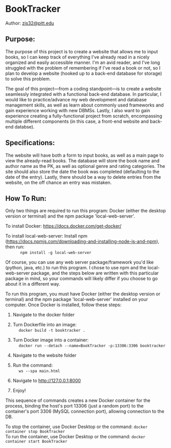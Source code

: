 # BookTracker

Author: zjs32@pitt.edu

## Purpose:

The purpose of this project is to create a website that allows me to input books, so I can keep track of everything I've already read in a nicely organized and easily accessible manner. I'm an avid reader, and I've long struggled with the problem of remembering if I've read a book or not, so I plan to develop a website (hooked up to a back-end database for storage) to solve this problem.

The goal of this project—from a coding standpoint—is to create a website seamlessly integrated with a functional back-end database. In particular, I would like to practice/advance my web development and database management skills, as well as learn about commonly used frameworks and gain experience working with new DBMSs. Lastly, I also want to gain experience creating a fully-functional project from scratch, encompassing multiple different components (in this case, a front-end website and back-end databse).

## Specifications:

The website will have both a form to input books, as well as a main page to view the already-read books. The database will store the book name and author name as the PK, as well as optional genre and rating categories. The site should also store the date the book was completed (defaulting to the date of the entry). Lastly, there should be a way to delete entries from the website, on the off chance an entry was mistaken.

## How To Run:
Only two things are required to run this program: Docker (either the desktop version or terminal) and the npm package 'local-web-server'.

To install Docker: https://docs.docker.com/get-docker/

To install local-web-server: Install npm (https://docs.npmjs.com/downloading-and-installing-node-js-and-npm), then run:  
    &emsp; &emsp; &ensp; ```npm install -g local-web-server```  

Of course, you can use any web server package/framework you'd like (python, java, etc.) to run this program. I chose to use npm and the local-web-server package, and the steps below are written with this particular package in mind, so your commands will likely differ if you choose to go about it in a different way.

To run this program, you must have Docker (either the desktop version or terminal) and the npm package 'local-web-server' installed on your computer. Once Docker is installed, follow these steps:  

1. Navigate to the docker folder
   
2. Turn Dockerfile into an image:  
   &emsp; ```docker build -t booktracker .```  
3. Turn Docker image into a container:  
    &emsp; ```docker run --detach --name=BookTracker -p:13306:3306 booktracker```  
4. Navigate to the website folder  
5. Run the command:  
    &emsp; ```ws --spa main.html```  
6. Navigate to http://127.0.0.1:8000  
7. Enjoy!  

This sequence of commands creates a new Docker container for the process, binding the host's port 13306 (just a random port) to the container's port 3306 (MySQL connection port), allowing connection to the DB.

To stop the container, use Docker Desktop or the command: ```docker container stop BookTracker```  
To run the container, use Docker Desktop or the command: ```docker container start BookTracker```
